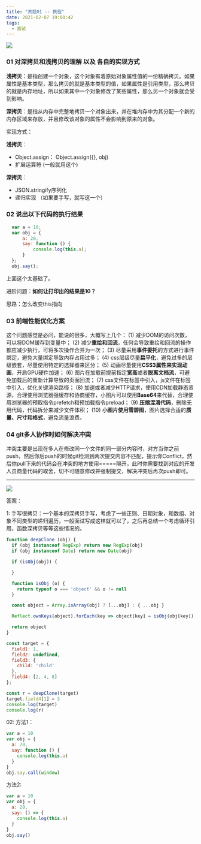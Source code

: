 ```yaml
---
title: "真题01 -- 携程"
date: 2021-02-07 19:00:42
tags:
  - 面试
---
```


<!--banner-pic|sticker|content-img|content-img-half-->
<img class="banner-pic" src="https://static.slybootslion.com/picture/2f92363c-6832-4450-9e9a-080391fcd262/blog/202102/07/452216eea8ddae114a0b4b00036246c4.jpg">

### 01 对深拷贝和浅拷贝的理解 以及 各自的实现方式

**浅拷贝**：是指创建一个对象，这个对象有着原始对象属性值的一份精确拷贝。如果属性是基本类型，那么拷贝的就是基本类型的值，如果属性是引用类型，那么拷贝的就是内存地址，所以如果其中一个对象修改了某些属性，那么另一个对象就会受到影响。

**深拷贝**：是指从内存中完整地拷贝一个对象出来，并在堆内存中为其分配一个新的内存区域来存放，并且修改该对象的属性不会影响到原来的对象。

实现方式：

**浅拷贝**：
- Object.assign： Object.assign({}, obj)
- 扩展运算符 (一般就用这个)

**深拷贝**：
- JSON.stringify序列化
- 递归实现 （如果要手写，就写这一个）

### 02 说出以下代码的执行结果

```js
  var a = 10;
  var obj = {
      a: 20,
      say: function () {
          console.log(this.a);
      }
  };
  obj.say();
```
上面这个太基础了。

进阶问题：**如何让打印出的结果是10？**

思路：怎么改变this指向

### 03 前端性能优化方案

这个问题感觉是必问，能说的很多，大概写上几个：
(1) 减少DOM的访问次数，可以将DOM缓存到变量中；
(2) 减少**重绘和回流**，任何会导致重绘和回流的操作都应减少执行，可将多次操作合并为一次；
(3) 尽量采用**事件委托**的方式进行事件绑定，避免大量绑定导致内存占用过多；
(4) css层级尽量**扁平化**，避免过多的层级嵌套，尽量使用特定的选择器来区分；
(5) 动画尽量使用**CSS3属性来实现动画**，开启GPU硬件加速；
(6) 图片在加载前提前指定**宽高**或者**脱离文档流**，可避免加载后的重新计算导致的页面回流；
(7) css文件在<head>标签中引入，js文件在<body>标签中引入，优化关键渲染路径；
(8) 加速或者减少HTTP请求，使用CDN加载静态资源，合理使用浏览器强缓存和协商缓存，小图片可以使用**Base64**来代替，合理使用浏览器的预取指令prefetch和预加载指令preload；
(9) **压缩混淆代码**，删除无用代码，代码拆分来减少文件体积；
(10) **小图片使用雪碧图**，图片选择合适的**质量、尺寸和格式**，避免流量浪费。

### 04 git多人协作时如何解决冲突

冲突主要是出现在多人在修改同一个文件的同一部分内容时，对方当你之前push，然后你后push的时候git检测到两次提交内容不匹配，提示你Conflict，然后你pull下来的代码会在冲突的地方使用=====隔开，此时你需要找到对应的开发人员商量代码的取舍，切不可随意修改并强制提交，解决冲突后再次push即可。

<!-- more -->

---

<img class="banner-pic" src="https://static.slybootslion.com/picture/2f92363c-6832-4450-9e9a-080391fcd262/blog/202102/07/feb44c7e460388d80fed486a222493a1.jpg">

答案：

1:
手写很拷贝：一个基本的深拷贝手写，考虑了一些正则、日期对象，和数组、对象不同类型的递归遍历，一般面试写成这样就可以了，之后再总结一个考虑循环引用，函数深拷贝等等这些情况的。

```js
function deepClone (obj) {
  if (obj instanceof RegExp) return new RegExp(obj)
  if (obj instanceof Date) return new Date(obj)

  if (isObj(obj)) {

  }

  function isObj (o) {
    return typeof o === 'object' && o != null
  }

  const object = Array.isArray(obj) ? [...obj] : { ...obj }

  Reflect.ownKeys(object).forEach(key => object[key] = isObj(obj[key]) ? deepClone(obj[key]) : obj[key])

  return object
}

const target = {
  field1: 1,
  field2: undefined,
  field3: {
    child: 'child'
  },
  field4: [2, 4, 8]
};

const r = deepClone(target)
target.field4[1] = 3
console.log(target)
console.log(r)
```

02:
方法1：
```js
var a = 10
var obj = {
  a: 20,
  say: function () {
    console.log(this.a)
  }
}
obj.say.call(window)
```

方法2:
```js
var a = 10
var obj = {
  a: 20,
  say: () => {
    console.log(this.a)
  }
}
obj.say()
```
